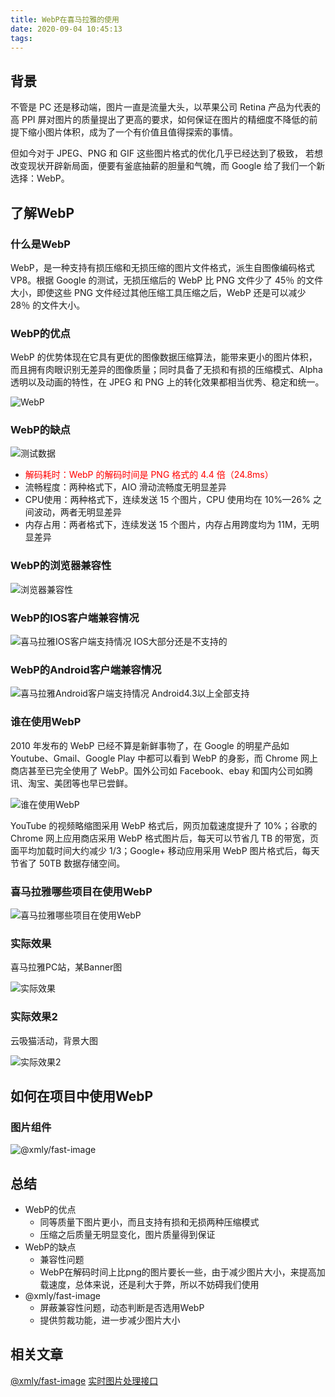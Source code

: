 ```yaml
---
title: WebP在喜马拉雅的使用
date: 2020-09-04 10:45:13
tags:
---
```


## 背景

不管是 PC 还是移动端，图片一直是流量大头，以苹果公司 Retina 产品为代表的高 PPI 屏对图片的质量提出了更高的要求，如何保证在图片的精细度不降低的前提下缩小图片体积，成为了一个有价值且值得探索的事情。

但如今对于 JPEG、PNG 和 GIF 这些图片格式的优化几乎已经达到了极致， 若想改变现状开辟新局面，便要有釜底抽薪的胆量和气魄，而 Google 给了我们一个新选择：WebP。


## 了解WebP

### 什么是WebP

WebP，是一种支持有损压缩和无损压缩的图片文件格式，派生自图像编码格式 VP8。根据 Google 的测试，无损压缩后的 WebP 比 PNG 文件少了 45％ 的文件大小，即使这些 PNG 文件经过其他压缩工具压缩之后，WebP 还是可以减少 28％ 的文件大小。

### WebP的优点

WebP 的优势体现在它具有更优的图像数据压缩算法，能带来更小的图片体积，而且拥有肉眼识别无差异的图像质量；同时具备了无损和有损的压缩模式、Alpha 透明以及动画的特性，在 JPEG 和 PNG 上的转化效果都相当优秀、稳定和统一。

![WebP](http://image.uisdc.com/wp-content/uploads/2014/12/20141212164211465-590x201.png)

### WebP的缺点

![测试数据](http://image.uisdc.com/wp-content/uploads/2014/12/20141215144323396.jpg)

* <font color=red>解码耗时：WebP 的解码时间是 PNG 格式的 4.4 倍（24.8ms）</font>
* 流畅程度：两种格式下，AIO 滑动流畅度无明显差异
* CPU使用：两种格式下，连续发送 15 个图片，CPU 使用均在 10%—26% 之间波动，两者无明显差异
* 内存占用：两者格式下，连续发送 15 个图片，内存占用跨度均为 11M，无明显差异

### WebP的浏览器兼容性

![浏览器兼容性](https://fdfs.xmcdn.com/group83/M05/DA/96/wKg5HV9RsCfC5zBDAAR68WSLiPY683.png)

### WebP的IOS客户端兼容情况
![喜马拉雅IOS客户端支持情况](https://fdfs.xmcdn.com/group86/M03/DB/30/wKg5Jl9RsJLBGTlXAAwm8yCMfQ0620.png)
IOS大部分还是不支持的

### WebP的Android客户端兼容情况
![喜马拉雅Android客户端支持情况](https://fdfs.xmcdn.com/group83/M01/DB/A3/wKg5I19Rv7aC0EjcAAZNDJm-DAQ644.png)
Android4.3以上全部支持

### 谁在使用WebP

2010 年发布的 WebP 已经不算是新鲜事物了，在 Google 的明星产品如 Youtube、Gmail、Google Play 中都可以看到 WebP 的身影，而 Chrome 网上商店甚至已完全使用了 WebP。国外公司如 Facebook、ebay 和国内公司如腾讯、淘宝、美团等也早已尝鲜。

![谁在使用WebP](https://fdfs.xmcdn.com/group87/M00/D9/B3/wKg5J19RwCCBqMFvAA_vZ6WNp_E130.png)

YouTube 的视频略缩图采用 WebP 格式后，网页加载速度提升了 10%；谷歌的 Chrome 网上应用商店采用 WebP 格式图片后，每天可以节省几 TB 的带宽，页面平均加载时间大约减少 1/3；Google+ 移动应用采用 WebP 图片格式后，每天节省了 50TB 数据存储空间。

### 喜马拉雅哪些项目在使用WebP

![喜马拉雅哪些项目在使用WebP](https://fdfs.xmcdn.com/group87/M0B/D9/C6/wKg5J19RwV2yZKGIABHJ9dQ0kns286.png)

### 实际效果

喜马拉雅PC站，某Banner图

![实际效果](https://fdfs.xmcdn.com/group83/M04/DB/D0/wKg5I19RwxKg-YgoAC2jJryPl7Q667.png)

### 实际效果2

云吸猫活动，背景大图

![实际效果2](https://fdfs.xmcdn.com/group82/M04/D8/69/wKg5HF9Rw6vg5CI8AAj0eUp--fc655.png)

## 如何在项目中使用WebP

### 图片组件

![@xmly/fast-image](https://fdfs.xmcdn.com/group83/M03/DB/A1/wKg5HV9RxOyj1InzAAJHONgJsJ4604.png)

## 总结

* WebP的优点
  - 同等质量下图片更小，而且支持有损和无损两种压缩模式
  - 压缩之后质量无明显变化，图片质量得到保证
* WebP的缺点
  - 兼容性问题
  - WebP在解码时间上比png的图片要长一些，由于减少图片大小，来提高加载速度，总体来说，还是利大于弊，所以不妨碍我们使用
* @xmly/fast-image
  - 屏蔽兼容性问题，动态判断是否选用WebP
  - 提供剪裁功能，进一步减少图片大小

## 相关文章

[@xmly/fast-image](http://gitlab.ximalaya.com/FEA/fast-image/fast-image)
[实时图片处理接口](http://thoughts.ximalaya.com/workspaces/5ce3850abe825bee8c09d4c7/docs/5ce3853bbe825bee8c09d5ea)